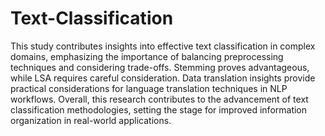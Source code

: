 # Text-Classification

This study contributes insights into effective text classification in complex domains, emphasizing the importance of balancing preprocessing techniques and considering trade-offs. Stemming proves advantageous, while LSA requires careful consideration. Data translation insights provide practical considerations for language translation techniques in NLP workflows. Overall, this research contributes to the advancement of text classification methodologies, setting the stage for improved information organization in real-world applications.
